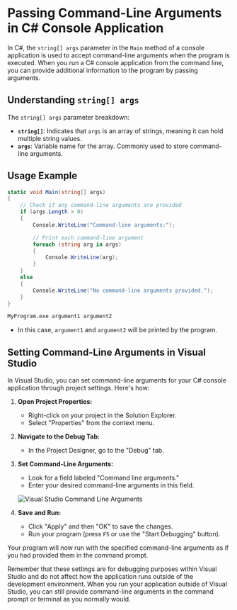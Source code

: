 # Passing Command-Line Arguments in C# Console Application

In C#, the `string[] args` parameter in the `Main` method of a console application is used to accept command-line arguments when the program is executed. When you run a C# console application from the command line, you can provide additional information to the program by passing arguments.

## Understanding `string[] args`

The `string[] args` parameter breakdown:
- **`string[]`**: Indicates that `args` is an array of strings, meaning it can hold multiple string values.
- **`args`**: Variable name for the array. Commonly used to store command-line arguments.

## Usage Example

```csharp
static void Main(string[] args)
{
    // Check if any command-line arguments are provided
    if (args.Length > 0)
    {
        Console.WriteLine("Command-line arguments:");

        // Print each command-line argument
        foreach (string arg in args)
        {
            Console.WriteLine(arg);
        }
    }
    else
    {
        Console.WriteLine("No command-line arguments provided.");
    }
}
```
```bash
MyProgram.exe argument1 argument2
```

- In this case, `argument1` and `argument2` will be printed by the program.


## Setting Command-Line Arguments in Visual Studio

In Visual Studio, you can set command-line arguments for your C# console application through project settings. Here's how:

1. **Open Project Properties:**
   - Right-click on your project in the Solution Explorer.
   - Select "Properties" from the context menu.

2. **Navigate to the Debug Tab:**
   - In the Project Designer, go to the "Debug" tab.

3. **Set Command-Line Arguments:**
   - Look for a field labeled "Command line arguments."
   - Enter your desired command-line arguments in this field.

   ![Visual Studio Command Line Arguments](https://i.imgur.com/GP6iLjP.png)

4. **Save and Run:**
   - Click "Apply" and then "OK" to save the changes.
   - Run your program (press `F5` or use the "Start Debugging" button).

Your program will now run with the specified command-line arguments as if you had provided them in the command prompt.

Remember that these settings are for debugging purposes within Visual Studio and do not affect how the application runs outside of the development environment. When you run your application outside of Visual Studio, you can still provide command-line arguments in the command prompt or terminal as you normally would.
